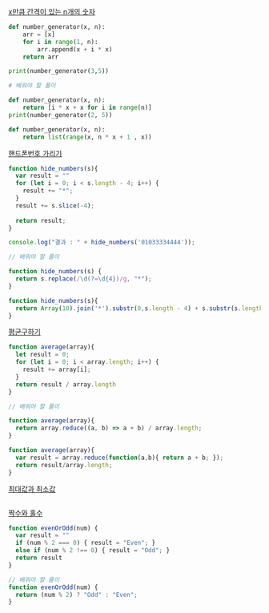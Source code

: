 [x만큼 간격이 있는 n개의 숫자](http://tryhelloworld.co.kr/challenge_codes/135)

```python
def number_generator(x, n):
    arr = [x]
    for i in range(1, n):
        arr.append(x + i * x)
    return arr

print(number_generator(3,5))

# 배워야 할 풀이

def number_generator(x, n):
    return [i * x + x for i in range(n)]
print(number_generator(2, 5))

def number_generator(x, n):
    return list(range(x, n * x + 1 , x))
```

[핸드폰번호 가리기](http://tryhelloworld.co.kr/challenge_codes/132)

```javascript
function hide_numbers(s){
  var result = ""
  for (let i = 0; i < s.length - 4; i++) {
    result += "*";
  }
  result += s.slice(-4);
  
  return result;
}

console.log("결과 : " + hide_numbers('01033334444'));

// 배워야 할 풀이

function hide_numbers(s) {
  return s.replace(/\d(?=\d{4})/g, "*");
}

function hide_numbers(s){
  return Array(10).join('*').substr(0,s.length - 4) + s.substr(s.length - 4, 4);
}
```

[평균구하기](http://tryhelloworld.co.kr/challenge_codes/126)

```javascript
function average(array){
  let result = 0;
  for (let i = 0; i < array.length; i++) {
    result += array[i];
  }
  return result / array.length
}

// 배워야 할 풀이

function average(array){
  return array.reduce((a, b) => a + b) / array.length;
}

function average(array){
  var result = array.reduce(function(a,b){ return a + b; });
  return result/array.length;
}
```

[최대값과 최소값](http://tryhelloworld.co.kr/challenge_codes/125)

```java
```

[짝수와 홀수](http://tryhelloworld.co.kr/challenge_codes/122)

```javascript
function evenOrOdd(num) {
  var result = ""
  if (num % 2 === 0) { result = "Even"; }
  else if (num % 2 !== 0) { result = "Odd"; }
  return result
}

// 배워야 할 풀이
function evenOrOdd(num) {
  return (num % 2) ? "Odd" : "Even";
}
```